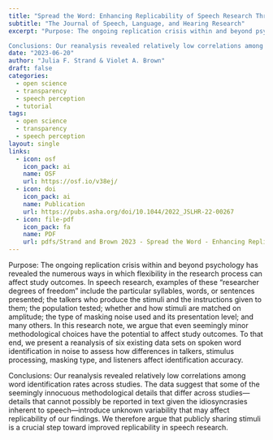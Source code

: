 ```yaml
---
title: "Spread the Word: Enhancing Replicability of Speech Research Through Stimulus Sharing"
subtitle: "The Journal of Speech, Language, and Hearing Research"
excerpt: "Purpose: The ongoing replication crisis within and beyond psychology has revealed the numerous ways in which flexibility in the research process can affect study outcomes. In speech research, examples of these “researcher degrees of freedom” include the particular syllables, words, or sentences presented; the talkers who produce the stimuli and the instructions given to them; the population tested; whether and how stimuli are matched on amplitude; the type of masking noise used and its presentation level; and many others. In this research note, we argue that even seemingly minor methodological choices have the potential to affect study outcomes. To that end, we present a reanalysis of six existing data sets on spoken word identification in noise to assess how differences in talkers, stimulus processing, masking type, and listeners affect identification accuracy.

Conclusions: Our reanalysis revealed relatively low correlations among word identification rates across studies. The data suggest that some of the seemingly innocuous methodological details that differ across studies—details that cannot possibly be reported in text given the idiosyncrasies inherent to speech—introduce unknown variability that may affect replicability of our findings. We therefore argue that publicly sharing stimuli is a crucial step toward improved replicability in speech research."
date: "2023-06-20"
author: "Julia F. Strand & Violet A. Brown"
draft: false
categories:
  - open science
  - transparency
  - speech perception 
  - tutorial
tags:
  - open science
  - transparency
  - speech perception 
layout: single
links:
  - icon: osf
    icon_pack: ai
    name: OSF
    url: https://osf.io/v38ej/
  - icon: doi
    icon_pack: ai
    name: Publication
    url: https://pubs.asha.org/doi/10.1044/2022_JSLHR-22-00267
  - icon: file-pdf
    icon_pack: fa
    name: PDF
    url: pdfs/Strand and Brown 2023 - Spread the Word - Enhancing Replicability of Speech Research Through Stimulus Sharing.pdf
---
```


Purpose: The ongoing replication crisis within and beyond psychology has revealed the numerous ways in which flexibility in the research process can affect study outcomes. In speech research, examples of these “researcher degrees of freedom” include the particular syllables, words, or sentences presented; the talkers who produce the stimuli and the instructions given to them; the population tested; whether and how stimuli are matched on amplitude; the type of masking noise used and its presentation level; and many others. In this research note, we argue that even seemingly minor methodological choices have the potential to affect study outcomes. To that end, we present a reanalysis of six existing data sets on spoken word identification in noise to assess how differences in talkers, stimulus processing, masking type, and listeners affect identification accuracy.

Conclusions: Our reanalysis revealed relatively low correlations among word identification rates across studies. The data suggest that some of the seemingly innocuous methodological details that differ across studies—details that cannot possibly be reported in text given the idiosyncrasies inherent to speech—introduce unknown variability that may affect replicability of our findings. We therefore argue that publicly sharing stimuli is a crucial step toward improved replicability in speech research.